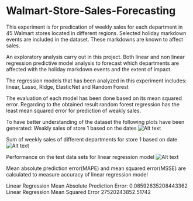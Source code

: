 # Walmart-Store-Sales-Forecasting

This experiment is for predication of weekly sales for each department in 45 Walmart stores located in different regions. Selected holiday markdown events are included in the dataset. These markdowns are known to affect sales.

An exploratory analysis carry out in this project. Both linear and non linear regression predictive model analysis to forecast which departments are affected with the holiday markdown events and the extent of impact.

The regression models that has been analyzed in this experiment includes: linear, Lasso, Ridge, ElasticNet and Random Forest 

The evaluation of each model has been done based on its mean squared error. Regarding to the obtained result random forest regression has the least mean squared error for prediction of weakly sales.

To have better understanding of the dataset the following plots have been generated:
Weakly sales of store 1 based on the dates
![Alt text](/Users/marybisadi/Desktop/Figure_1-1.jpg?raw=true "Store 1 weakly sales")

Sum of weekly sales of different departments for store 1 based on date
![Alt text](/Users/marybisadi/Desktop/Figure_1-2.jpg?raw=true "Sum of store 1 different departments' weakly sales")

Performance on the test data sets for linear regression model
![Alt text](/Users/marybisadi/Desktop/Figure_1-3.jpg?raw=true "Linear Regression")

Mean absolute prediction error(MAPE) and mean squared error(MSSE) are calculated to measure accuracy of linear regression model 

Linear Regression Mean Absolute Prediction Error: 0.08592635208443362
Linear Regression Mean Squared Error 27520243852.51742
